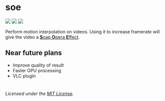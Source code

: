 # soe

[![](https://img.shields.io/circleci/project/github/kiwixz/soe/master.svg)](https://circleci.com/gh/kiwixz/soe/)
[![](https://img.shields.io/github/repo-size/kiwixz/soe.svg)](https://github.com/kiwixz/soe/archive/master.zip)
[![](https://img.shields.io/badge/link-doxygen-blueviolet.svg)](https://kiwixz.github.io/soe/doc/master/)


Perform motion interpolation on videos.  Using it to increase framerate will give the video a [**S**oap **O**pera **E**ffect](https://en.wikipedia.org/wiki/Motion_interpolation#Soap_opera_effect).


## Near future plans

- Improve quality of result
- Faster GPU processing
- VLC plugin


#

_Licensed under the [MIT License](LICENSE)._
